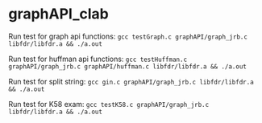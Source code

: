 # graphAPI_clab
Run test for graph api functions: `gcc testGraph.c graphAPI/graph_jrb.c libfdr/libfdr.a && ./a.out`

Run test for huffman api functions: `gcc testHuffman.c graphAPI/graph_jrb.c graphAPI/huffman.c libfdr/libfdr.a && ./a.out`

Run test for split string: `gcc gin.c graphAPI/graph_jrb.c libfdr/libfdr.a && ./a.out`

Run test for K58 exam: `gcc testK58.c graphAPI/graph_jrb.c libfdr/libfdr.a && ./a.out`